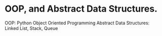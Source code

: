 # OOP, and Abstract Data Structures. 

OOP: Python Object Oriented Programming
Abstract Data Structures: Linked List, Stack, Queue
